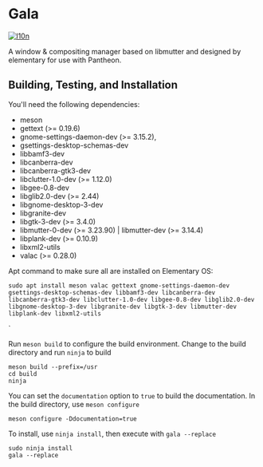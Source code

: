# Gala
[![l10n](https://l10n.elementary.io/widgets/desktop/gala/svg-badge.svg)](https://l10n.elementary.io/projects/desktop/gala)

A window & compositing manager based on libmutter and designed by elementary for use with Pantheon.

## Building, Testing, and Installation

You'll need the following dependencies:
* meson
* gettext (>= 0.19.6)
* gnome-settings-daemon-dev (>= 3.15.2),
* gsettings-desktop-schemas-dev
* libbamf3-dev
* libcanberra-dev
* libcanberra-gtk3-dev
* libclutter-1.0-dev (>= 1.12.0)
* libgee-0.8-dev
* libglib2.0-dev (>= 2.44)
* libgnome-desktop-3-dev
* libgranite-dev
* libgtk-3-dev (>= 3.4.0)
* libmutter-0-dev (>= 3.23.90) | libmutter-dev (>= 3.14.4)
* libplank-dev (>= 0.10.9)
* libxml2-utils
* valac (>= 0.28.0)

Apt command to make sure all are installed on Elementary OS:

    sudo apt install meson valac gettext gnome-settings-daemon-dev gsettings-desktop-schemas-dev libbamf3-dev libcanberra-dev libcanberra-gtk3-dev libclutter-1.0-dev libgee-0.8-dev libglib2.0-dev libgnome-desktop-3-dev libgranite-dev libgtk-3-dev libmutter-dev libplank-dev libxml2-utils
 `

Run `meson build` to configure the build environment. Change to the build directory and run `ninja` to build

    meson build --prefix=/usr
    cd build
    ninja

You can set the `documentation` option to `true` to build the documentation. In the build directory, use `meson configure`

    meson configure -Ddocumentation=true

To install, use `ninja install`, then execute with `gala --replace`

    sudo ninja install
    gala --replace
